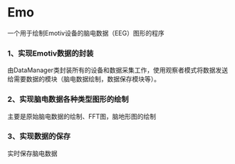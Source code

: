 Emo
===

一个用于绘制Emotiv设备的脑电数据（EEG）图形的程序

### 1、实现Emotiv数据的封装 <br />  
   由DataManager类封装所有的设备和数据采集工作，使用观察者模式将数据发送给需要数据的模块（脑电数据绘制，数据保存模块等）。
### 2、实现脑电数据各种类型图形的绘制 <br />  
   主要是原始脑电数据的绘制、FFT图，脑地形图的绘制
### 3、实现数据的保存 <br />  
   实时保存脑电数据
